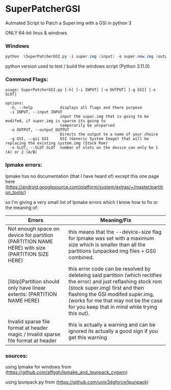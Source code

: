 # SuperPatcherGSI
Autmated Script to Patch a Super.img with a GSI in python 3

ONLY 64-bit linux & windows

### Windows
```powershell
python .\SuperPatcherGSI.py -i super.img (input) -o super.new.img (output) -g lineageOS.img (GSI) -s 2 (device slots)
```
python version used to test / build the windows script (Python 3.11.0)

### Command Flags:
```
usage: SuperPatcherGSI.py [-h] [-i INPUT] [-o OUTPUT] [-g GSI] [-s SLOT]

options:
  -h, --help            displays all flags and there purpose
  -i INPUT, --input INPUT
                        input the super.img that is going to be modifed, if super.img is sparse its going to
                        temporarily be unsparsed
  -o OUTPUT, --output OUTPUT
                        Directs the output to a name of your choice
  -g GSI, --gsi GSI     GSI (Generic System Image) that will be replacing the existing system.img (Stock Rom)
  -s SLOT, --SLOT SLOT  number of slots on the device can only be 1 (A) or 2 (A/B)
```

### lpmake errors: 
lpmake has no documentation (that I have heard of) except this one page here (https://android.googlesource.com/platform/system/extras/+/master/partition_tools/)

so I'm giving a very small list of lpmake errors which I know how to fix or the meaning of:

Errors  | Meaning/Fix
------------- | -------------
Not enough space on device for partition (PARTITION NAME HERE) with size (PARTITION SIZE HERE)  | this means that the --device-size flag for lpmake was set with a maximum size which is smaller than all the partitions (unpacked img files + GSI) combined.
[liblp]Partition should only have linear extents: (PARTITION NAME HERE)  | this error code can be resolved by deleteing said partition (which rectifies the error) and just reflashing stock rom (stock super.img) first and then flashing the GSI modifed super.img, (works for me that may not be the case for you keep that in mind while trying this out).
Invalid sparse file format at header magic / Invalid sparse file format at header | this is actually a warning and can be ignored its actually a good sign if you get this warning


### sources:
using lpmake for windows from (https://github.com/affggh/lpmake_and_lpunpack_cygwin)

using lpunpack.py from (https://github.com/unix3dgforce/lpunpack)
